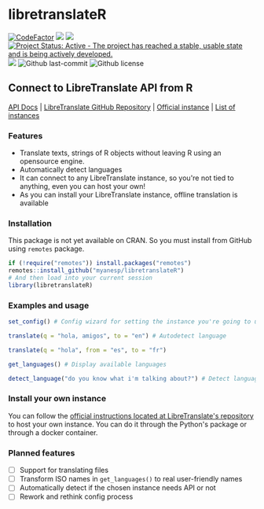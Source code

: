 # libretranslateR

<!-- badges: start -->

[![CodeFactor](https://www.codefactor.io/repository/github/myanesp/libretranslateR/badge)](https://www.codefactor.io/repository/github/myanesp/libretranslateR) [![](https://img.shields.io/github/languages/code-size/myanesp/libretranslateR.svg)](https://github.com/myanesp/libretranslateR) [![](https://img.shields.io/badge/lifecycle-experimental-orange.svg)](https://lifecycle.r-lib.org/articles/stages.html#experimental) [![Project Status: Active - The project has reached a stable, usable state and is being actively developed.](https://www.repostatus.org/badges/latest/active.svg)](https://www.repostatus.org/#active)
![](https://badgen.net/github/stars/myanesp/libretranslateR?icon=github&label=stars)
![Github last-commit](https://img.shields.io/github/last-commit/myanesp/libretranslateR)
![Github license](https://badgen.net/github/license/myanesp/libretranslateR)
<!-- badges: end -->

## Connect to LibreTranslate API from R

[API Docs](https://libretranslate.com/docs) | [LibreTranslate GitHub Repository](https://github.com/LibreTranslate/LibreTranslate) | [Official instance](https://libretranslate.com) | [List of instances](https://github.com/LibreTranslate/LibreTranslate?tab=readme-ov-file#mirrors)

### Features
- Translate texts, strings of R objects without leaving R using an opensource engine.
- Automatically detect languages
- It can connect to any LibreTranslate instance, so you're not tied to anything, even you can host your own!
- As you can install your LibreTranslate instance, offline translation is available

### Installation
This package is not yet available on CRAN. So you must install from GitHub using `remotes` package.
```r
if (!require("remotes")) install.packages("remotes")
remotes::install_github("myanesp/libretranslateR")
# And then load into your current session
library(libretranslateR)
```

### Examples and usage
```r
set_config() # Config wizard for setting the instance you're going to use and your API key

translate(q = "hola, amigos", to = "en") # Autodetect language

translate(q = "hola", from = "es", to = "fr")

get_languages() # Display available languages

detect_language("do you know what i'm talking about?") # Detect language and the level of confidence
```

### Install your own instance

You can follow the [official instructions located at LibreTranslate's repository](https://github.com/LibreTranslate/LibreTranslate?tab=readme-ov-file#install-and-run) to host your own instance. You can do it through the Python's package or through a docker container.

### Planned features

-   [ ] Support for translating files
-   [ ] Transform ISO names in `get_languages()` to real user-friendly names
-   [ ] Automatically detect if the chosen instance needs API or not
-   [ ] Rework and rethink config process
